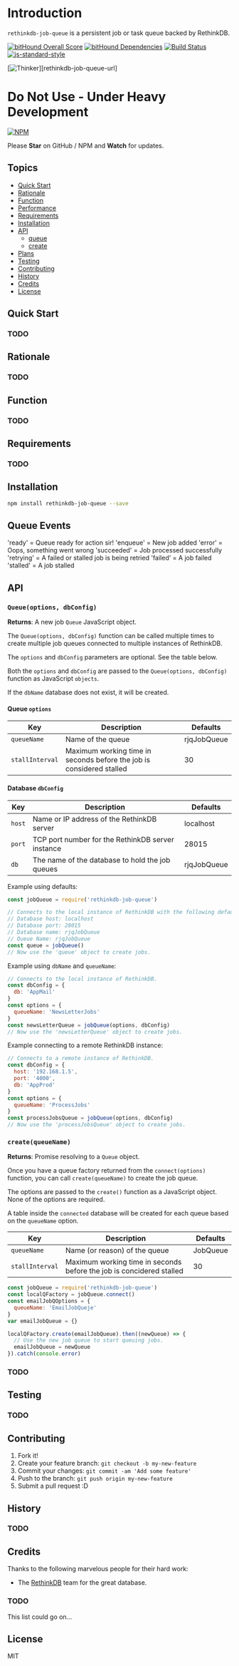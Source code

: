# Introduction

`rethinkdb-job-queue` is a persistent job or task queue backed by RethinkDB.

[![bitHound Overall Score][bithound-overall-image]][bithound-overall-url]
[![bitHound Dependencies][bithound-dep-image]][bithound-dep-url]
[![Build Status][travisci-image]][travisci-url]
[![js-standard-style][js-standard-image]][js-standard-url]

[![Thinker][thinker-image]][rethinkdb-job-queue-url]

# Do Not Use - Under Heavy Development

[![NPM][nodei-npm-image]][nodei-npm-url]

Please __Star__ on GitHub / NPM and __Watch__ for updates.

## Topics

-   [Quick Start](#quick-start)
-   [Rationale](#rationale)
-   [Function](#function)
-   [Performance](#performance)
-   [Requirements](#requirements)
-   [Installation](#installation)
-   [API](#api)
    -   [queue](#queue)
    -   [create](#create)
-   [Plans](#plans)
-   [Testing](#testing)
-   [Contributing](#contributing)
-   [History](#history)
-   [Credits](#credits)
-   [License](#license)

## Quick Start

### TODO

## Rationale

### TODO

## Function

### TODO

## Requirements

### TODO

## Installation

```sh
npm install rethinkdb-job-queue --save
```
## Queue Events

  'ready' = Queue ready for action sir!
  'enqueue' = New job added
  'error' = Oops, something went wrong
  'succeeded' = Job processed successfully
  'retrying' = A failed or stalled job is being retried
  'failed' = A job failed
  'stalled' = A job stalled

## API

<a name="queue" />

### `Queue(options, dbConfig)`

__Returns__: A new job `Queue` JavaScript object.

The `Queue(options, dbConfig)` function can be called multiple times to create multiple job queues connected to multiple instances of RethinkDB.

The `options` and `dbConfig` parameters are optional. See the table below.

Both the `options` and `dbConfig` are passed to the `Queue(options, dbConfig)` function as JavaScript `objects`.

If the `dbName` database does not exist, it will be created.

#### Queue `options`

|Key            |Description                                                          |Defaults    |
|---------------|---------------------------------------------------------------------|------------|
|`queueName`    |Name of the queue                                                    |rjqJobQueue |
|`stallInterval`|Maximum working time in seconds before the job is considered stalled |30          |

#### Database `dbConfig`

|Key            |Description                                        |Defaults    |
|---------------|---------------------------------------------------|------------|
|`host`         |Name or IP address of the RethinkDB server         |localhost   |
|`port`         |TCP port number for the RethinkDB server instance  |28015       |
|`db`           |The name of the database to hold the job queues    |rjqJobQueue |

Example using defaults:

```js
const jobQueue = require('rethinkdb-job-queue')

// Connects to the local instance of RethinkDB with the following defaults.
// Database host: localhost
// Database port: 28015
// Database name: rjqJobQueue
// Queue Name: rjqJobQueue
const queue = jobQueue()
// Now use the 'queue' object to create jobs.

```

Example using `dbName` and `queueName`:

```js
// Connects to the local instance of RethinkDB.
const dbConfig = {
  db: 'AppMail'
}
const options = {
  queueName: 'NewsLetterJobs'
}
const newsLetterQueue = jobQueue(options, dbConfig)
// Now use the 'newsLetterQueue' object to create jobs.

```

Example connecting to a remote RethinkDB instance:

```js
// Connects to a remote instance of RethinkDB.
const dbConfig = {
  host: '192.168.1.5',
  port: '4000',
  db: 'AppProd'
}
const options = {
  queueName: 'ProcessJobs'
}
const processJobsQueue = jobQueue(options, dbConfig)
// Now use the 'processJobsQueue' object to create jobs.

```

<a name="create" />

### `create(queueName)`

__Returns__: Promise resolving to a `Queue` object.

Once you have a queue factory returned from the `connect(options)` function, you can call `create(queueName)` to create the job queue.

The options are passed to the `create()` function as a JavaScript object. None of the options are required.

A table inside the `connected` database will be created for each queue based on the `queueName` option.

|Key            |Description                                                          |Defaults |
|---------------|---------------------------------------------------------------------|---------|
|`queueName`    |Name (or reason) of the queue                                        |JobQueue |
|`stallInterval`|Maximum working time in seconds before the job is concidered stalled |30       |

```js
const jobQueue = require('rethinkdb-job-queue')
const localQFactory = jobQueue.connect()
const emailJobQOptions = {
  queueName: 'EmailJobQueje'
}
var emailJobQueue = {}

localQFactory.create(emailJobQueue).then((newQueue) => {
  // Use the new job queue to start queuing jobs.
  emailJobQueue = newQueue
}).catch(console.error)
```


### TODO

## Testing

### TODO

## Contributing

1.  Fork it!
2.  Create your feature branch: `git checkout -b my-new-feature`
3.  Commit your changes: `git commit -am 'Add some feature'`
4.  Push to the branch: `git push origin my-new-feature`
5.  Submit a pull request :D

## History

### TODO

## Credits

Thanks to the following marvelous people for their hard work:
-   The [RethinkDB][rethinkdb-url] team for the great database.


### TODO

This list could go on...

## License

MIT

[rethinkdb-url]: http://www.rethinkdb.com/
[rethinkdb-job-queue]: https://github.com/grantcarthew/node-rethinkdb-job-queue
[thinker-image]: https://cdn.rawgit.com/grantcarthew/node-rethinkdb-job-queue/master/thinkerjoblist.svg
[bluebird-url]: https://github.com/petkaantonov/bluebird
[bluebird-speed-url]: http://programmers.stackexchange.com/questions/278778/why-are-native-es6-promises-slower-and-more-memory-intensive-than-bluebird
[petka-url]: https://github.com/petkaantonov
[bithound-overall-image]: https://www.bithound.io/github/grantcarthew/node-rethinkdb-job-queue/badges/score.svg
[bithound-overall-url]: https://www.bithound.io/github/grantcarthew/node-rethinkdb-job-queue
[bithound-dep-image]: https://www.bithound.io/github/grantcarthew/node-rethinkdb-job-queue/badges/dependencies.svg
[bithound-dep-url]: https://www.bithound.io/github/grantcarthew/node-rethinkdb-job-queue/master/dependencies/npm
[bithound-code-image]: https://www.bithound.io/github/grantcarthew/node-rethinkdb-job-queue/badges/code.svg
[bithound-code-url]: https://www.bithound.io/github/grantcarthew/node-rethinkdb-job-queue
[js-standard-image]: https://img.shields.io/badge/code%20style-standard-brightgreen.svg
[js-standard-url]: http://standardjs.com/
[nodei-npm-image]: https://nodei.co/npm/rethinkdb-job-queue.png?downloads=true&downloadRank=true&stars=true
[nodei-npm-url]: https://nodei.co/npm/rethinkdb-job-queue/
[travisci-image]: https://travis-ci.org/grantcarthew/node-rethinkdb-job-queue.svg?branch=master
[travisci-url]: https://travis-ci.org/grantcarthew/node-rethinkdb-job-queue
[tape-url]: https://www.npmjs.com/package/tape
